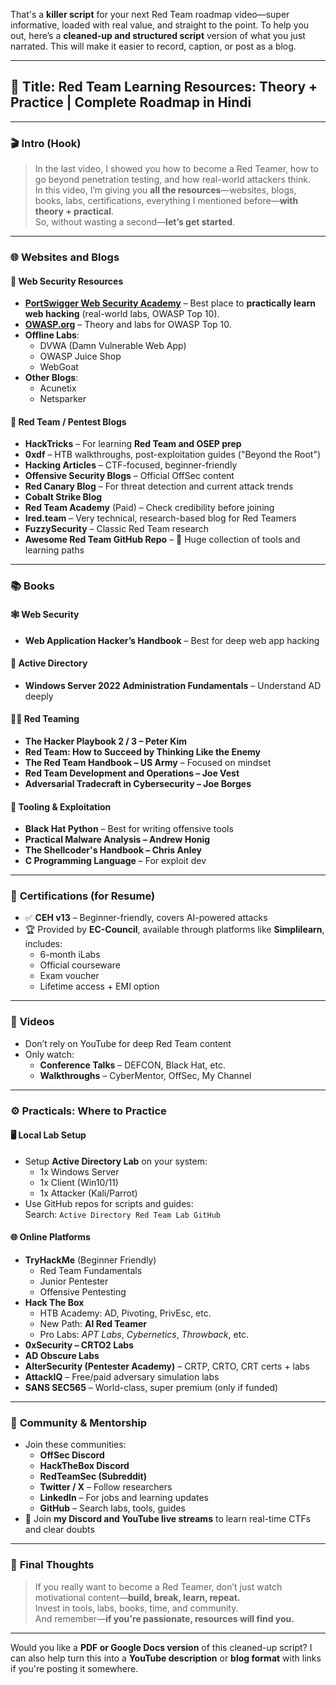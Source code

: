 That's a **killer script** for your next Red Team roadmap video—super informative, loaded with real value, and straight to the point. To help you out, here’s a **cleaned-up and structured script** version of what you just narrated. This will make it easier to record, caption, or post as a blog.

---

## 🎯 **Title:** Red Team Learning Resources: Theory + Practice | Complete Roadmap in Hindi

---

### 🎬 **Intro (Hook)**

> In the last video, I showed you how to become a Red Teamer, how to go beyond penetration testing, and how real-world attackers think.  
> In this video, I’m giving you **all the resources**—websites, blogs, books, labs, certifications, everything I mentioned before—**with theory + practical**.  
> So, without wasting a second—**let’s get started**.  

---

### 🌐 **Websites and Blogs**

#### 🔐 Web Security Resources

- **[PortSwigger Web Security Academy](https://portswigger.net/web-security)** – Best place to **practically learn web hacking** (real-world labs, OWASP Top 10).
- **[OWASP.org](https://owasp.org)** – Theory and labs for OWASP Top 10.
- **Offline Labs**:
  - DVWA (Damn Vulnerable Web App)
  - OWASP Juice Shop
  - WebGoat
- **Other Blogs**:  
  - Acunetix  
  - Netsparker

#### 🧠 Red Team / Pentest Blogs

- **HackTricks** – For learning **Red Team and OSEP prep**
- **0xdf** – HTB walkthroughs, post-exploitation guides ("Beyond the Root")
- **Hacking Articles** – CTF-focused, beginner-friendly
- **Offensive Security Blogs** – Official OffSec content
- **Red Canary Blog** – For threat detection and current attack trends
- **Cobalt Strike Blog**
- **Red Team Academy** (Paid) – Check credibility before joining
- **Ired.team** – Very technical, research-based blog for Red Teamers
- **FuzzySecurity** – Classic Red Team research
- **Awesome Red Team GitHub Repo** – 🧨 Huge collection of tools and learning paths

---

### 📚 **Books**

#### 🕸️ Web Security
- **Web Application Hacker’s Handbook** – Best for deep web app hacking

#### 🏢 Active Directory
- **Windows Server 2022 Administration Fundamentals** – Understand AD deeply

#### 👨‍💻 Red Teaming
- **The Hacker Playbook 2 / 3 – Peter Kim**
- **Red Team: How to Succeed by Thinking Like the Enemy**
- **The Red Team Handbook – US Army** – Focused on mindset
- **Red Team Development and Operations – Joe Vest**
- **Adversarial Tradecraft in Cybersecurity – Joe Borges**

#### 🔧 Tooling & Exploitation
- **Black Hat Python** – Best for writing offensive tools
- **Practical Malware Analysis – Andrew Honig**
- **The Shellcoder's Handbook – Chris Anley**
- **C Programming Language** – For exploit dev

---

### 📜 **Certifications (for Resume)**

- ✅ **CEH v13** – Beginner-friendly, covers AI-powered attacks
- 🏆 Provided by **EC-Council**, available through platforms like **Simplilearn**, includes:
  - 6-month iLabs
  - Official courseware
  - Exam voucher
  - Lifetime access + EMI option

---

### 🎥 **Videos**

- Don’t rely on YouTube for deep Red Team content
- Only watch:
  - **Conference Talks** – DEFCON, Black Hat, etc.
  - **Walkthroughs** – CyberMentor, OffSec, My Channel

---

### ⚙️ **Practicals: Where to Practice**

#### 🖥️ Local Lab Setup
- Setup **Active Directory Lab** on your system:
  - 1x Windows Server
  - 1x Client (Win10/11)
  - 1x Attacker (Kali/Parrot)
- Use GitHub repos for scripts and guides:  
  Search: `Active Directory Red Team Lab GitHub`

#### 🌐 Online Platforms

- **TryHackMe** (Beginner Friendly)
  - Red Team Fundamentals  
  - Junior Pentester  
  - Offensive Pentesting  
- **Hack The Box**
  - HTB Academy: AD, Pivoting, PrivEsc, etc.
  - New Path: **AI Red Teamer**
  - Pro Labs: *APT Labs*, *Cybernetics*, *Throwback*, etc.
- **0xSecurity – CRTO2 Labs**
- **AD Obscure Labs**
- **AlterSecurity (Pentester Academy)** – CRTP, CRTO, CRT certs + labs
- **AttackIQ** – Free/paid adversary simulation labs
- **SANS SEC565** – World-class, super premium (only if funded)

---

### 👥 **Community & Mentorship**

- Join these communities:
  - **OffSec Discord**
  - **HackTheBox Discord**
  - **RedTeamSec (Subreddit)**
  - **Twitter / X** – Follow researchers
  - **LinkedIn** – For jobs and learning updates
  - **GitHub** – Search labs, tools, guides
- 📣 Join **my Discord and YouTube live streams** to learn real-time CTFs and clear doubts

---

### 🧠 **Final Thoughts**

> If you really want to become a Red Teamer, don’t just watch motivational content—**build, break, learn, repeat.**  
> Invest in tools, labs, books, time, and community.  
> And remember—**if you're passionate, resources will find you.**

---

Would you like a **PDF or Google Docs version** of this cleaned-up script? I can also help turn this into a **YouTube description** or **blog format** with links if you're posting it somewhere.
